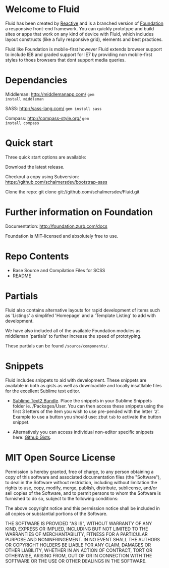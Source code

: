 Welcome to Fluid
================

Fluid has been created by <a href="http://www.reactive.com/">Reactive</a> and is a branched version of <a href="http://foundation.zurb.com/docs">Foundation</a> a responsive front-end framework. You can quickly prototype and build sites or apps that work on any kind of device with Fluid, which includes layout constructs (like a fully responsive grid), elements and best practices.

Fluid like Foundation is mobile-first however Fluid extends browser support to include IE8 and graded support for IE7 by providing non mobile-first styles to thoes browsers that dont support media queries.


Dependancies
============
Middleman: http://middlemanapp.com/
<code>gem install middleman</code>

SASS: http://sass-lang.com/
<code>gem install sass</code>

Compass: http://compass-style.org/
<code>gem install compass</code>


Quick start
===========
Three quick start options are available:

Download the latest release.

Checkout a copy using Subversion: https://github.com/schalmersdev/bootstrap-sass

Clone the repo: git clone git://github.com/schalmersdev/Fluid.git


Further information on Foundation
=================================

Documentation: http://foundation.zurb.com/docs

Foundation is MIT-licensed and absolutely free to use.


Repo Contents
=============

* Base Source and Compilation Files for SCSS
* README


Partials
========
Fluid also contains alternative layouts for rapid development of items such as 'Listings' a simplifed 'Homepage' and a 'Template Listing' to add with development.

We have also included all of the available Foundation modules as middleman 'partials' to further increase the speed of prototyping.

These partials can be found <code>/source/components/</code>.


Snippets
========
Fluid includes snippets to aid with development. These snippets are available in both as gists as well as downloadble and locally insatllable files for the excellent Sublime text editor.

* [Sublime Text2 Bundle](https://github.com/schalmersdev/Sublime-Foundation-Snippets/).
Place the snippets in your Sublime Snippets folder ie. /Packages/User.
You can then access these snippets using the first 3 letters of the item you wish to use pre-pended with the letter 'z'. Example to use a button you should use: zbut <code>tab</code> to activate the button snippet.

* Alternatively you can access individual non-editor specific snippets here: [Github Gists](https://gist.github.com/schalmersdev).


MIT Open Source License
=======================

Permission is hereby granted, free of charge, to any person obtaining a copy of this software and associated documentation files (the "Software"), to deal in the Software without restriction, including without limitation the rights to use, copy, modify, merge, publish, distribute, sublicense, and/or sell copies of the Software, and to permit persons to whom the Software is furnished to do so, subject to the following conditions:

The above copyright notice and this permission notice shall be included in all copies or substantial portions of the Software.

THE SOFTWARE IS PROVIDED "AS IS", WITHOUT WARRANTY OF ANY KIND, EXPRESS OR IMPLIED, INCLUDING BUT NOT LIMITED TO THE WARRANTIES OF MERCHANTABILITY, FITNESS FOR A PARTICULAR PURPOSE AND NONINFRINGEMENT. IN NO EVENT SHALL THE AUTHORS OR COPYRIGHT HOLDERS BE LIABLE FOR ANY CLAIM, DAMAGES OR OTHER LIABILITY, WHETHER IN AN ACTION OF CONTRACT, TORT OR OTHERWISE, ARISING FROM, OUT OF OR IN CONNECTION WITH THE SOFTWARE OR THE USE OR OTHER DEALINGS IN THE SOFTWARE.

